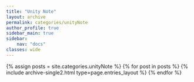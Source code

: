 ```yaml
---
title: "Unity Note"
layout: archive
permalink: categories/unityNote
author_profile: true
sidebar_main: true
sidebar:
    nav: "docs"
classes: wide
---
```


{% assign posts = site.categories.unityNote %}
{% for post in posts %} {% include archive-single2.html type=page.entries_layout %} {% endfor %}